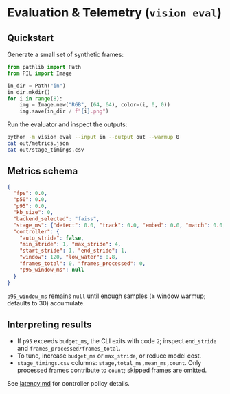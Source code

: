 # Evaluation & Telemetry (`vision eval`)

## Quickstart

Generate a small set of synthetic frames:

```python
from pathlib import Path
from PIL import Image

in_dir = Path("in")
in_dir.mkdir()
for i in range(8):
    img = Image.new("RGB", (64, 64), color=(i, 0, 0))
    img.save(in_dir / f"{i}.png")
```

Run the evaluator and inspect the outputs:

```bash
python -m vision eval --input in --output out --warmup 0
cat out/metrics.json
cat out/stage_timings.csv
```

## Metrics schema

```json
{
  "fps": 0.0,
  "p50": 0.0,
  "p95": 0.0,
  "kb_size": 0,
  "backend_selected": "faiss",
  "stage_ms": {"detect": 0.0, "track": 0.0, "embed": 0.0, "match": 0.0, "overhead": 0.0},
  "controller": {
    "auto_stride": false,
    "min_stride": 1, "max_stride": 4,
    "start_stride": 1, "end_stride": 1,
    "window": 120, "low_water": 0.8,
    "frames_total": 0, "frames_processed": 0,
    "p95_window_ms": null
  }
}
```

`p95_window_ms` remains `null` until enough samples (≥ window warmup; defaults to 30) accumulate.

## Interpreting results

- If `p95` exceeds `budget_ms`, the CLI exits with code `2`; inspect `end_stride` and `frames_processed/frames_total`.
- To tune, increase `budget_ms` or `max_stride`, or reduce model cost.
- `stage_timings.csv` columns: `stage,total_ms,mean_ms,count`. Only processed frames contribute to `count`; skipped frames are omitted.

See [latency.md](latency.md) for controller policy details.
